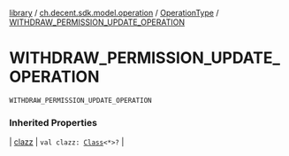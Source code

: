 [library](../../index.md) / [ch.decent.sdk.model.operation](../index.md) / [OperationType](index.md) / [WITHDRAW_PERMISSION_UPDATE_OPERATION](./-w-i-t-h-d-r-a-w_-p-e-r-m-i-s-s-i-o-n_-u-p-d-a-t-e_-o-p-e-r-a-t-i-o-n.md)

# WITHDRAW_PERMISSION_UPDATE_OPERATION

`WITHDRAW_PERMISSION_UPDATE_OPERATION`

### Inherited Properties

| [clazz](clazz.md) | `val clazz: `[`Class`](http://docs.oracle.com/javase/6/docs/api/java/lang/Class.html)`<*>?` |

